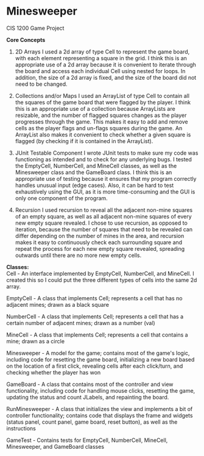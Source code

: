 # Minesweeper
CIS 1200 Game Project

**Core Concepts**
  1. 2D Arrays
     I used a 2d array of type Cell to represent the game board, with each element representing a square in the grid. I think this is an
     appropriate use of a 2d array because it is convenient to iterate through the board and access each individual Cell using nested for
     loops. In addition, the size of a 2d array is fixed, and the size of the board did not need to be changed.

  3. Collections and/or Maps
     I used an ArrayList of type Cell to contain all the squares of the game board that were flagged by the player. I think this is an
     appropriate use of a collection because ArrayLists are resizable, and the number of flagged squares changes as the player progresses
     through the game. This makes it easy to add and remove cells as the player flags and un-flags squares during the game. An ArrayList
     also makes it convenient to check whether a given square is flagged (by checking if it is contained in the ArrayList).

  5. JUnit Testable Component
     I wrote JUnit tests to make sure my code was functioning as intended and to check for any underlying bugs. I tested the EmptyCell,
     NumberCell, and MineCell classes, as well as the Minesweeper class and the GameBoard class. I think this is an appropriate use of
     testing because it ensures that my program correctly handles unusual input (edge cases). Also, it can be hard to test exhaustively
     using the GUI, as it is more time-consuming and the GUI is only one component of the program.

  7. Recursion
     I used recursion to reveal all the adjacent non-mine squares of an empty square, as well as all adjacent non-mine squares of every new
     empty square revealed. I chose to use recursion, as opposed to iteration, because the number of squares that need to be revealed can
     differ depending on the number of mines in the area, and recursion makes it easy to continuously check each surrounding square and
     repeat the process for each new empty square revealed, spreading outwards until there are no more new empty cells.

**Classes:**\
Cell - An interface implemented by EmptyCell, NumberCell, and MineCell. I created this so I could put the three different types of cells into the 
same 2d array.

EmptyCell - A class that implements Cell; represents a cell that has no adjacent mines; drawn as a black square

NumberCell - A class that implements Cell; represents a cell that has a certain number of adjacent mines; drawn as a number (val)

MineCell - A class that implements Cell; represents a cell that contains a mine; drawn as a circle

Minesweeper - A model for the game; contains most of the game's logic, including code for resetting the game board, initializing a new board based on the 
location of a first click, revealing cells after each click/turn, and checking whether the player has won

GameBoard - A class that contains most of the controller and view functionality, including code for handling mouse clicks, resetting the game, updating the status and count JLabels, and repainting the board.

RunMinesweeper - A class that initializes the view and implements a bit of controller functionality; contains code that displays the frame and widgets (status panel, count panel, game board, reset button), as well as the instructions

GameTest - Contains tests for EmptyCell, NumberCell, MineCell, Minesweeper, and GameBoard classes
